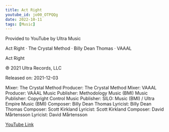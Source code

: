```yaml
---
title: Act Right
youtube_id: jo00_OTPQQg
date: 2022-10-11
tags: [Music]
---
```

Provided to YouTube by Ultra Music

Act Right · The Crystal Method · Billy Dean Thomas · VAAAL


Act Right

℗ 2021 Ultra Records, LLC


Released on: 2021-12-03

Mixer: The Crystal Method
Producer: The Crystal Method
Mixer: VAAAL
Producer: VAAAL
Music  Publisher: Methodology Music (BMI)
Music  Publisher: Copyright Control
Music  Publisher: SILO: Music (BMI) / Ultra Empire Music (BMI)
Composer: Billy Dean Thomas
Lyricist: Billy Dean Thomas
Composer: Scott Kirkland
Lyricist: Scott Kirkland
Composer: David Mårtensson
Lyricist: David Mårtensson


[YouTube Link](https://www.youtube.com/watch?v=jo00_OTPQQg)
